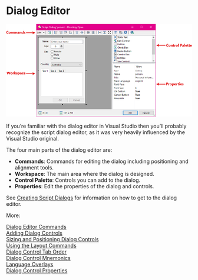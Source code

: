 # Dialog Editor

![](/Manual/images/media/image059.png)

If you’re familiar with the dialog editor in Visual Studio then you’ll probably recognize the script dialog editor, as it was very heavily influenced by the Visual Studio original.

The four main parts of the dialog editor are:

- **Commands**: Commands for editing the dialog including positioning and alignment tools.
- **Workspace**: The main area where the dialog is designed.
- **Control Palette**: Controls you can add to the dialog.
- **Properties**: Edit the properties of the dialog and controls.

See [Creating Script Dialogs](../../script_dialogs/creating_script_dialogs.md) for information on how to get to the dialog editor.

More:

[Dialog Editor Commands](/Manual/scripting/script_editor/editors/dialog_editor/dialog_editor_commands.md)  
[Adding Dialog Controls](/Manual/scripting/script_editor/editors/dialog_editor/adding_dialog_controls.md)  
[Sizing and Positioning Dialog Controls](/Manual/scripting/script_editor/editors/dialog_editor/sizing_and_positioning_dialog_controls.md)  
[Using the Layout Commands](/Manual/scripting/script_editor/editors/dialog_editor/using_the_layout_commands.md)  
[Dialog Control Tab Order](/Manual/scripting/script_editor/editors/dialog_editor/dialog_control_tab_order.md)  
[Dialog Control Mnemonics](/Manual/scripting/script_editor/editors/dialog_editor/dialog_control_mnemonics.md)  
[Language Overlays](/Manual/scripting/script_editor/editors/dialog_editor/language_overlays.md)  
[Dialog Control Properties](/Manual/scripting/script_editor/editors/dialog_editor/dialog_control_properties/RAEDME.md)  
